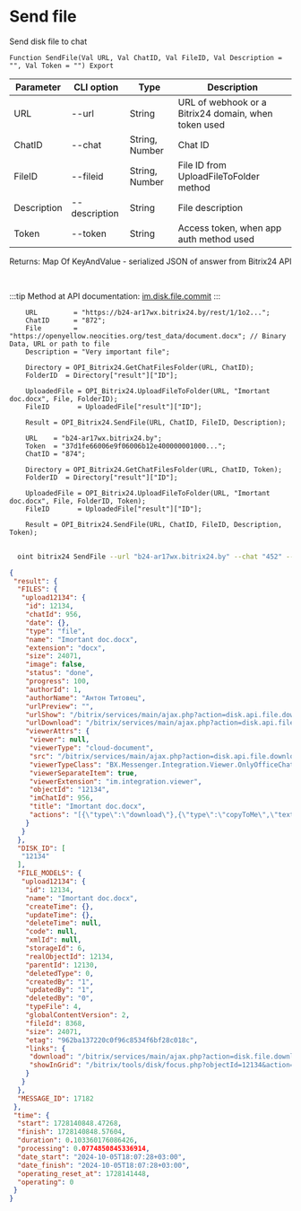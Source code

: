 ﻿---
sidebar_position: 5
---

# Send file
 Send disk file to chat



`Function SendFile(Val URL, Val ChatID, Val FileID, Val Description = "", Val Token = "") Export`

  | Parameter | CLI option | Type | Description |
  |-|-|-|-|
  | URL | --url | String | URL of webhook or a Bitrix24 domain, when token used |
  | ChatID | --chat | String, Number | Chat ID |
  | FileID | --fileid | String, Number | File ID from UploadFileToFolder method |
  | Description | --description | String | File description |
  | Token | --token | String | Access token, when app auth method used |

  
  Returns:  Map Of KeyAndValue - serialized JSON of answer from Bitrix24 API

<br/>

:::tip
Method at API documentation: [im.disk.file.commit](https://dev.1c-bitrix.ru/learning/course/index.php?COURSE_ID=93&LESSON_ID=11485)
:::
<br/>


```bsl title="Code example"
    URL         = "https://b24-ar17wx.bitrix24.by/rest/1/1o2...";
    ChatID      = "872";
    File        = "https://openyellow.neocities.org/test_data/document.docx"; // Binary Data, URL or path to file
    Description = "Very important file";

    Directory = OPI_Bitrix24.GetChatFilesFolder(URL, ChatID);
    FolderID  = Directory["result"]["ID"];

    UploadedFile = OPI_Bitrix24.UploadFileToFolder(URL, "Imortant doc.docx", File, FolderID);
    FileID       = UploadedFile["result"]["ID"];

    Result = OPI_Bitrix24.SendFile(URL, ChatID, FileID, Description);

    URL    = "b24-ar17wx.bitrix24.by";
    Token  = "37d1fe66006e9f06006b12e400000001000...";
    ChatID = "874";

    Directory = OPI_Bitrix24.GetChatFilesFolder(URL, ChatID, Token);
    FolderID  = Directory["result"]["ID"];

    UploadedFile = OPI_Bitrix24.UploadFileToFolder(URL, "Imortant doc.docx", File, FolderID, Token);
    FileID       = UploadedFile["result"]["ID"];

    Result = OPI_Bitrix24.SendFile(URL, ChatID, FileID, Description, Token);
```



```sh title="CLI command example"
    
  oint bitrix24 SendFile --url "b24-ar17wx.bitrix24.by" --chat "452" --fileid "UploadedFile[result][ID]" --description "Very important file" --token "fe3fa966006e9f06006b12e400000001000..."

```

```json title="Result"
{
 "result": {
  "FILES": {
   "upload12134": {
    "id": 12134,
    "chatId": 956,
    "date": {},
    "type": "file",
    "name": "Imortant doc.docx",
    "extension": "docx",
    "size": 24071,
    "image": false,
    "status": "done",
    "progress": 100,
    "authorId": 1,
    "authorName": "Антон Титовец",
    "urlPreview": "",
    "urlShow": "/bitrix/services/main/ajax.php?action=disk.api.file.download&SITE_ID=s1&humanRE=1&fileId=12134&fileName=Imortant%20doc.docx",
    "urlDownload": "/bitrix/services/main/ajax.php?action=disk.api.file.download&SITE_ID=s1&humanRE=1&fileId=12134&fileName=Imortant%20doc.docx",
    "viewerAttrs": {
     "viewer": null,
     "viewerType": "cloud-document",
     "src": "/bitrix/services/main/ajax.php?action=disk.api.file.download&SITE_ID=s1&humanRE=1&fileId=12134&fileName=Imortant%20doc.docx",
     "viewerTypeClass": "BX.Messenger.Integration.Viewer.OnlyOfficeChatItem",
     "viewerSeparateItem": true,
     "viewerExtension": "im.integration.viewer",
     "objectId": "12134",
     "imChatId": 956,
     "title": "Imortant doc.docx",
     "actions": "[{\"type\":\"download\"},{\"type\":\"copyToMe\",\"text\":\"Сохранить на Битрикс24 Диск\",\"action\":\"BXIM.disk.saveToDiskAction\",\"params\":{\"fileId\":\"12134\"},\"extension\":\"disk.viewer.actions\",\"buttonIconClass\":\"ui-btn-icon-cloud\"}]"
    }
   }
  },
  "DISK_ID": [
   "12134"
  ],
  "FILE_MODELS": {
   "upload12134": {
    "id": 12134,
    "name": "Imortant doc.docx",
    "createTime": {},
    "updateTime": {},
    "deleteTime": null,
    "code": null,
    "xmlId": null,
    "storageId": 6,
    "realObjectId": 12134,
    "parentId": 12130,
    "deletedType": 0,
    "createdBy": "1",
    "updatedBy": "1",
    "deletedBy": "0",
    "typeFile": 4,
    "globalContentVersion": 2,
    "fileId": 8368,
    "size": 24071,
    "etag": "962ba137220c0f96c8534f6bf28c018c",
    "links": {
     "download": "/bitrix/services/main/ajax.php?action=disk.file.download&SITE_ID=s1&fileId=12134",
     "showInGrid": "/bitrix/tools/disk/focus.php?objectId=12134&action=showObjectInGrid&ncc=1"
    }
   }
  },
  "MESSAGE_ID": 17182
 },
 "time": {
  "start": 1728140848.47268,
  "finish": 1728140848.57604,
  "duration": 0.103360176086426,
  "processing": 0.0774850845336914,
  "date_start": "2024-10-05T18:07:28+03:00",
  "date_finish": "2024-10-05T18:07:28+03:00",
  "operating_reset_at": 1728141448,
  "operating": 0
 }
}
```

